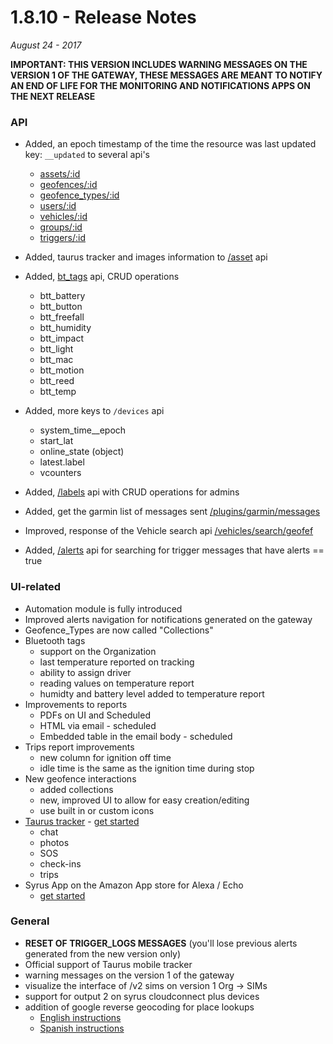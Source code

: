 # 1.8.10 - Release Notes
*August 24 - 2017*

**IMPORTANT: THIS VERSION INCLUDES WARNING MESSAGES ON THE VERSION 1 OF THE GATEWAY, THESE MESSAGES ARE MEANT TO NOTIFY AN END OF LIFE FOR THE MONITORING AND NOTIFICATIONS APPS ON THE NEXT RELEASE**

### API
- Added, an epoch timestamp of the time the resource was last updated key: `__updated` to several api's 
	* [assets/:id](https://pegasus1.pegasusgateway.com/api/docs/#api-Assets-GetAsset)
	* [geofences/:id](https://pegasus1.pegasusgateway.com/api/docs/#api-Geofence-GetGeofence)
	* [geofence_types/:id](https://pegasus1.pegasusgateway.com/api/docs/#api-Geofence_Types-GetGeofenceType)
	* [users/:id](https://pegasus1.pegasusgateway.com/api/docs/#api-Users-GetUser)
	* [vehicles/:id](https://pegasus1.pegasusgateway.com/api/docs/#api-Vehicle-GetVehicle)
	* [groups/:id](https://pegasus1.pegasusgateway.com/api/docs/#api-Group-GetGroup)
	* [triggers/:id](https://pegasus1.pegasusgateway.com/api/docs/#api-Triggers-GetTrigger)
	
- Added, taurus tracker and images information to [/asset](https://pegasus1.pegasusgateway.com/api/docs/#api-Assets-GetAsset) api
- Added, [bt_tags](https://pegasus1.pegasusgateway.com/api/docs/#api-BTTags) api, CRUD operations
	* btt_battery
	* btt_button
	* btt_freefall
	* btt_humidity
	* btt_impact
	* btt_light
	* btt_mac
	* btt_motion
	* btt_reed
	* btt_temp

- Added, more keys to `/devices` api
	* system_time__epoch
	* start_lat
	* online_state (object)
	* latest.label
	* vcounters
- Added, [/labels](https://pegasus1.pegasusgateway.com/api/docs/#api-Labels) api with CRUD operations for admins
- Added, get the garmin list of messages sent [/plugins/garmin/messages](https://pegasus1.pegasusgateway.com/api/docs/#api-Plugins-GetGarminMessages)
- Improved, response of the Vehicle search api [/vehicles/search/geofef](https://pegasus1.pegasusgateway.com/api/docs/#api-Search-SearchVehicles)
- Added, [/alerts](https://pegasus1.pegasusgateway.com/api/docs/#api-Alerts-GetAlerts) api for searching for trigger messages that have alerts == true

### UI-related
- Automation module is fully introduced
- Improved alerts navigation for notifications generated on the gateway
- Geofence_Types are now called "Collections"
- Bluetooth tags
	* support on the Organization
	* last temperature reported on tracking
	* ability to assign driver
	* reading values on temperature report
	* humidty and battery level added to temperature report
- Improvements to reports
	* PDFs on UI and Scheduled
	* HTML via email - scheduled
	* Embedded table in the email body - scheduled
- Trips report improvements
	* new column for ignition off time
	* idle time is the same as the ignition time during stop
- New geofence interactions
	* added collections
	* new, improved UI to allow for easy creation/editing 
	* use built in or custom icons
- [Taurus tracker](https://play.google.com/store/apps/details?id=com.digitalcomtech.taurus) - [get started](https://support.digitalcomtech.com/getting-started-with-taurus/)
	* chat
	* photos
	* SOS 
	* check-ins
	* trips
- Syrus App on the Amazon App store for Alexa / Echo
	* [get started](https://support.digitalcomtech.com/getting-started-amazon-alexa-syrus/)

### General
- **RESET OF TRIGGER_LOGS MESSAGES** (you'll lose previous alerts generated from the new version only)
- Official support of Taurus mobile tracker
- warning messages on the version 1 of the gateway 
- visualize the interface of /v2 sims on version 1 Org -> SIMs
- support for output 2 on syrus cloudconnect plus devices
- addition of google reverse geocoding for place lookups 
	* [English instructions](https://drive.google.com/open?id=18YW6txo0zMe5CtXA5ZbJL9646kTSUzG6Ql4PYFRqxlA)
	* [Spanish instructions](https://drive.google.com/open?id=1PQwFzncGt42FezzukUBuzquGndIlsD17WTETxUjWXTg)


